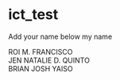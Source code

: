 # ict_test

Add your name below my name

ROI M. FRANCISCO
<br>
JEN NATALIE D. QUINTO
<br>BRIAN JOSH YAISO

